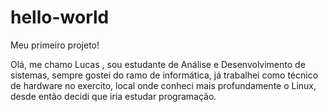 # hello-world
Meu primeiro projeto!

Olá,
me chamo Lucas , sou estudante de Análise e Desenvolvimento de sistemas, sempre gostei do ramo de informática, já trabalhei como técnico de hardware no exercito, local onde conheci mais profundamente o Linux, desde então decidi que iria estudar programação.



